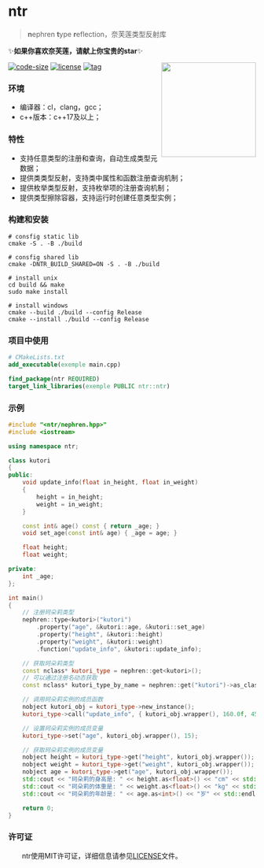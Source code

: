 # ntr

> **n**ephren **t**ype **r**eflection，奈芙莲类型反射库

✨**如果你喜欢奈芙莲，请献上你宝贵的star**✨

<img align='right' src='img/nephren.png' width="192"></img>

[![code-size](https://img.shields.io/github/languages/code-size/YGXXD/ntr?style=flat)](https://github.com/YGXXD/ntr/archive/main.zip) [![license](https://img.shields.io/github/license/YGXXD/ntr)](LICENSE) [![tag](https://img.shields.io/github/v/tag/YGXXD/ntr)](https://github.com/YGXXD/ntr/tags)

### 环境

- 编译器：cl，clang，gcc；
- c++版本：c++17及以上；

### 特性 

- 支持任意类型的注册和查询，自动生成类型元数据；
- 提供类类型反射，支持类中属性和函数注册查询机制；
- 提供枚举类型反射，支持枚举项的注册查询机制；
- 提供类型擦除容器，支持运行时创建任意类型实例；

### 构建和安装 

```shell
# consfig static lib
cmake -S . -B ./build

# consfig shared lib
cmake -DNTR_BUILD_SHARED=ON -S . -B ./build

# install unix
cd build && make
sudo make install

# install windows
cmake --build ./build --config Release
cmake --install ./build --config Release
```

### 项目中使用 

```cmake
# CMakeLists.txt
add_executable(exemple main.cpp)

find_package(ntr REQUIRED)
target_link_libraries(exemple PUBLIC ntr::ntr)
```

### 示例 

```c++
#include "<ntr/nephren.hpp>"
#include <iostream>

using namespace ntr;

class kutori
{
public:
    void update_info(float in_height, float in_weight)
    {
        height = in_height;
        weight = in_weight;
    }

    const int& age() const { return _age; }
    void set_age(const int& age) { _age = age; }

    float height;
    float weight;

private:
    int _age;
};

int main()
{
    // 注册珂朵莉类型
    nephren::type<kutori>("kutori")
        .property("age", &kutori::age, &kutori::set_age)
        .property("height", &kutori::height)
        .property("weight", &kutori::weight)
        .function("update_info", &kutori::update_info);

    // 获取珂朵莉类型
    const nclass* kutori_type = nephren::get<kutori>();
    // 可以通过注册名动态获取
    const nclass* kutori_type_by_name = nephren::get("kutori")->as_class();

    // 调用珂朵莉实例的成员函数
    nobject kutori_obj = kutori_type->new_instance();
    kutori_type->call("update_info", { kutori_obj.wrapper(), 160.0f, 45.0f });

    // 设置珂朵莉实例的成员变量
    kutori_type->set("age", kutori_obj.wrapper(), 15);

    // 获取珂朵莉实例的成员变量
    nobject height = kutori_type->get("height", kutori_obj.wrapper());
    nobject weight = kutori_type->get("weight", kutori_obj.wrapper());
    nobject age = kutori_type->get("age", kutori_obj.wrapper());
    std::cout << "珂朵莉的身高是: " << height.as<float>() << "cm" << std::endl;
    std::cout << "珂朵莉的体重是: " << weight.as<float>() << "kg" << std::endl;
    std::cout << "珂朵莉的年龄是: " << age.as<int>() << "岁" << std::endl;

    return 0;
}
```

### 许可证

&emsp;&emsp;ntr使用MIT许可证，详细信息请参见[LICENSE](LICENSE)文件。